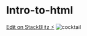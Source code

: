 # Intro-to-html

[Edit on StackBlitz ⚡️](https://stackblitz.com/edit/js-y6u6to)
![cocktail](https://github.com/AME-13/Intro-to-html/assets/98138333/b4422080-8a2d-4168-b887-cad43853831e)
